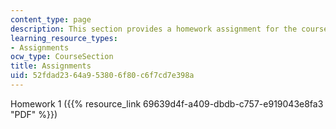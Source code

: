 ```yaml
---
content_type: page
description: This section provides a homework assignment for the course.
learning_resource_types:
- Assignments
ocw_type: CourseSection
title: Assignments
uid: 52fdad23-64a9-5380-6f80-c6f7cd7e398a
---
```


Homework 1 ({{% resource_link 69639d4f-a409-dbdb-c757-e919043e8fa3 "PDF" %}})